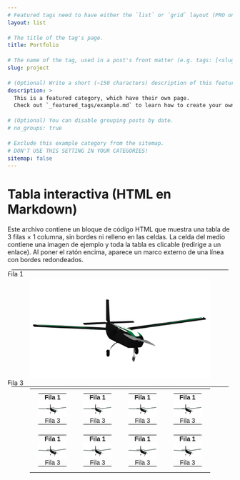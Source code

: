 ```yaml
---
# Featured tags need to have either the `list` or `grid` layout (PRO only).
layout: list

# The title of the tag's page.
title: Portfolio

# The name of the tag, used in a post's front matter (e.g. tags: [<slug>]).
slug: project

# (Optional) Write a short (~150 characters) description of this featured tag.
description: >
  This is a featured category, which have their own page.
  Check out `_featured_tags/example.md` to learn how to create your own.

# (Optional) You can disable grouping posts by date.
# no_groups: true

# Exclude this example category from the sitemap.
# DON'T USE THIS SETTING IN YOUR CATEGORIES!
sitemap: false
---
```

<!--
--------------------------------------------------------------------------------
                    Prueba de tabla con codigo de chatgpt
--------------------------------------------------------------------------------
-->

# Tabla interactiva (HTML en Markdown)

Este archivo contiene un bloque de código HTML que muestra una tabla de 3 filas × 1 columna, sin bordes ni relleno en las celdas. La celda del medio contiene una imagen de ejemplo y toda la tabla es clicable (redirige a un enlace). Al poner el ratón encima, aparece un marco externo de una línea con bordes redondeados.

<!-- Sustituye el href y el src por tus propios valores -->
<div class="clickable-wrapper">
  <a class="clickable-link" href="https://google.com" target="_blank" rel="noopener noreferrer" aria-label="Abrir enlace">
    <table class="no-style" role="presentation">
      <tbody>
        <tr>
          <td class="cell">Fila 1</td>
        </tr>
        <tr>
          <td class="cell center">
            <img src="/assets/img/blog/H101.png" alt="Imagen de ejemplo" />
          </td>
        </tr>
        <tr>
          <td class="cell">Fila 3</td>
        </tr>
      </tbody>
    </table>
  </a>
</div>

<style>
/* Contenedor clicable */
.clickable-wrapper {
  display: inline-block;
  border-radius: 12px;
  overflow: hidden; /* mantiene el zoom dentro */
  cursor: pointer;
  transition: box-shadow 200ms ease;
}

/* Sombra al hover */
.clickable-wrapper:hover {
  box-shadow: 0 10px 25px rgba(0,0,0,0.25);
}

/* Enlace base */
.clickable-link {
  display: block;
  text-decoration: none;
  color: inherit;
  outline: none;
}

/* Tabla sin bordes ni relleno */
.no-style {
  border-collapse: collapse;
  border-spacing: 0;
  margin: 0;
}
.no-style td {
  border: none;
  padding: 0;
}

/* Imagen centrada */
.cell.center { text-align: center; }
.cell.center img {
  display: block;
  max-width: 80%;
  height: auto;
  margin: 0 auto;
  transition: transform 250ms ease, filter 250ms ease;
}

/* Zoom solo en la imagen */
.clickable-wrapper:hover .cell.center img {
  transform: scale(1.05);
  filter: brightness(1.08);
}

/* Sin relleno adicional */
.cell { padding: 0; }

/* Foco accesible */
.clickable-link:focus-visible {
  outline: 3px solid rgba(21,156,228,0.6);
  outline-offset: 4px;
  border-radius: 8px;
}
</style>



<!--
--------------------------------------------------------------------------------
                          Prueba de next level tabla
--------------------------------------------------------------------------------
-->


<!--
Se hace una tabla que actua de galeria de 4x4 y dentro se mete cada una de las entradas que es
las tablas anteriores funcionales.
-->

<table class="outer-table" role="presentation">
  <tbody>
    <!-- 4 filas -->
    <tr>
      <!-- 4 columnas -->
      <td>
        <div class="clickable-wrapper">
          <a class="clickable-link" href="https://google.com" target="_blank" rel="noopener noreferrer" aria-label="Abrir enlace">
            <table class="no-style" role="presentation">
              <tbody>
                <tr><td class="cell header"><strong>Fila 1</strong></td></tr>
                <tr><td class="cell center"><img src="/assets/img/blog/H101.png" alt="Imagen de ejemplo" /></td></tr>
                <tr><td class="cell footer">Fila 3</td></tr>
              </tbody>
            </table>
          </a>
        </div>
      </td>
      <td>
        <div class="clickable-wrapper">
          <a class="clickable-link" href="https://google.com" target="_blank" rel="noopener noreferrer" aria-label="Abrir enlace">
            <table class="no-style" role="presentation">
              <tbody>
                <tr><td class="cell header"><strong>Fila 1</strong></td></tr>
                <tr><td class="cell center"><img src="/assets/img/blog/H101.png" alt="Imagen de ejemplo" /></td></tr>
                <tr><td class="cell footer">Fila 3</td></tr>
              </tbody>
            </table>
          </a>
        </div>
      </td>
      <td>
        <div class="clickable-wrapper">
          <a class="clickable-link" href="https://google.com" target="_blank" rel="noopener noreferrer" aria-label="Abrir enlace">
            <table class="no-style" role="presentation">
              <tbody>
                <tr><td class="cell header"><strong>Fila 1</strong></td></tr>
                <tr><td class="cell center"><img src="/assets/img/blog/H101.png" alt="Imagen de ejemplo" /></td></tr>
                <tr><td class="cell footer">Fila 3</td></tr>
              </tbody>
            </table>
          </a>
        </div>
      </td>
      <td>
        <div class="clickable-wrapper">
          <a class="clickable-link" href="https://google.com" target="_blank" rel="noopener noreferrer" aria-label="Abrir enlace">
            <table class="no-style" role="presentation">
              <tbody>
                <tr><td class="cell header"><strong>Fila 1</strong></td></tr>
                <tr><td class="cell center"><img src="/assets/img/blog/H101.png" alt="Imagen de ejemplo" /></td></tr>
                <tr><td class="cell footer">Fila 3</td></tr>
              </tbody>
            </table>
          </a>
        </div>
      </td>
    </tr>
    <!-- Duplica esta fila 3 veces más -->
    <tr>
      <td><div class="clickable-wrapper"><a class="clickable-link" href="https://google.com" target="_blank" rel="noopener noreferrer"><table class="no-style"><tbody><tr><td class="cell header"><strong>Fila 1</strong></td></tr><tr><td class="cell center"><img src="/assets/img/blog/H101.png" alt="Imagen de ejemplo" /></td></tr><tr><td class="cell footer">Fila 3</td></tr></tbody></table></a></div></td>
      <td><div class="clickable-wrapper"><a class="clickable-link" href="https://google.com" target="_blank" rel="noopener noreferrer"><table class="no-style"><tbody><tr><td class="cell header"><strong>Fila 1</strong></td></tr><tr><td class="cell center"><img src="/assets/img/blog/H101.png" alt="Imagen de ejemplo" /></td></tr><tr><td class="cell footer">Fila 3</td></tr></tbody></table></a></div></td>
      <td><div class="clickable-wrapper"><a class="clickable-link" href="https://google.com" target="_blank" rel="noopener noreferrer"><table class="no-style"><tbody><tr><td class="cell header"><strong>Fila 1</strong></td></tr><tr><td class="cell center"><img src="/assets/img/blog/H101.png" alt="Imagen de ejemplo" /></td></tr><tr><td class="cell footer">Fila 3</td></tr></tbody></table></a></div></td>
      <td><div class="clickable-wrapper"><a class="clickable-link" href="https://google.com" target="_blank" rel="noopener noreferrer"><table class="no-style"><tbody><tr><td class="cell header"><strong>Fila 1</strong></td></tr><tr><td class="cell center"><img src="/assets/img/blog/H101.png" alt="Imagen de ejemplo" /></td></tr><tr><td class="cell footer">Fila 3</td></tr></tbody></table></a></div></td>
    </tr>
    <!-- Repite dos veces más la fila anterior -->
  </tbody>
</table>

<style>
/* Tabla exterior 4x4 */
.outer-table {
  border-collapse: collapse;
  border-spacing: 0;
  width: 80%;              /* ocupa el 80% del ancho */
  margin: 0 auto;          /* centrada */
  text-align: center;
}
.outer-table td {
  width: 25%;              /* todas las celdas iguales */
  aspect-ratio: 1 / 1;     /* cuadradas */
  padding: 10px;
  border: none;
  background: none;
  vertical-align: middle;
}

/* Contenedor clicable */
.clickable-wrapper {
  display: inline-block;
  border-radius: 12px;
  overflow: hidden;
  cursor: pointer;
  transition: box-shadow 200ms ease;
}

/* Sombra al hover */
.clickable-wrapper:hover {
  box-shadow: 0 10px 25px rgba(0,0,0,0.25);
}

/* Enlace base */
.clickable-link {
  display: block;
  text-decoration: none;
  color: inherit;
  outline: none;
}

/* Tabla interior sin bordes */
.no-style {
  border-collapse: collapse;
  border-spacing: 0;
  margin: 0;
  width: 100%;
  height: 100%;
}
.no-style td {
  border: none;
  padding: 0;
}

/* Texto centrado */
.cell.header, .cell.footer {
  text-align: center;
  font-family: sans-serif;
}
.cell.header { font-weight: bold; }

/* Imagen reducida */
.cell.center img {
  display: block;
  width: 80%;   /* 20% más pequeña */
  height: auto;
  margin: 0 auto;
  transition: transform 250ms ease, filter 250ms ease;
}

/* Zoom y brillo solo en imagen */
.clickable-wrapper:hover .cell.center img {
  transform: scale(1.05);
  filter: brightness(1.08);
}

/* Foco accesible */
.clickable-link:focus-visible {
  outline: 3px solid rgba(21,156,228,0.6);
  outline-offset: 4px;
  border-radius: 8px;
}
</style>


<!--
--------------------------------------------------------------------------------
                          Prueba de tabla optimizada
--------------------------------------------------------------------------------
-->


<!--
Le he pedido a chargpt que actualice la forma de trabajar y me ha dado este codigo, aun 
falta por refiniar para que su estructurea planteada encaje con la que ya hay
-->